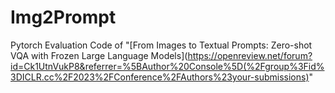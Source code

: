 # Img2Prompt

Pytorch Evaluation Code of "[From Images to Textual Prompts: Zero-shot VQA with Frozen Large Language Models](https://openreview.net/forum?id=Ck1UtnVukP8&referrer=%5BAuthor%20Console%5D(%2Fgroup%3Fid%3DICLR.cc%2F2023%2FConference%2FAuthors%23your-submissions)" 
